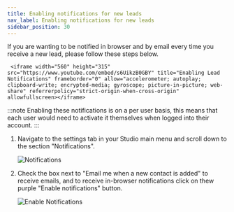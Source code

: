 ```yaml
---
title: Enabling notifications for new leads
nav_label: Enabling notifications for new leads
sidebar_position: 30
---
```


If you are wanting to be notified in browser and by email every time you receive a new lead, please follow these steps
below.

     <iframe width="560" height="315" src="https://www.youtube.com/embed/s6UikzB0GBY" title="Enabling Lead Notifications" frameborder="0" allow="accelerometer; autoplay; clipboard-write; encrypted-media; gyroscope; picture-in-picture; web-share" referrerpolicy="strict-origin-when-cross-origin" allowfullscreen></iframe>

:::note
Enabling these notifications is on a per user basis, this means that each user would need to activate it themselves when
logged into their account.
:::

1. Navigate to the settings tab in your Studio main menu and scroll down to the section "Notifications".

    ![Notifications](/assets/studio/Notifications_1.png)

2. Check the box next to "Email me when a new contact is added" to receive emails, and to receive in-browser notifications
click on thew purple "Enable notifications" button.

    ![Enable Notifications](/assets/studio/Notifications_2.png)

